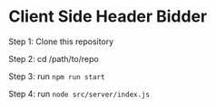 # Client Side Header Bidder

Step 1: Clone this repository

Step 2: cd /path/to/repo

Step 3: run `npm run start`

Step 4: run `node src/server/index.js`
